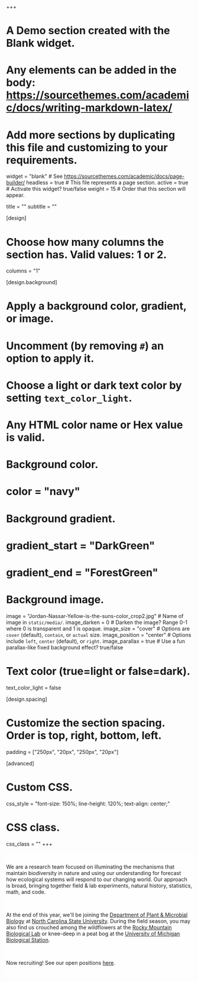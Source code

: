 +++
# A Demo section created with the Blank widget.
# Any elements can be added in the body: https://sourcethemes.com/academic/docs/writing-markdown-latex/
# Add more sections by duplicating this file and customizing to your requirements.

widget = "blank"  # See https://sourcethemes.com/academic/docs/page-builder/
headless = true  # This file represents a page section.
active = true  # Activate this widget? true/false
weight = 15  # Order that this section will appear.

title = ""
subtitle = ""

[design]
  # Choose how many columns the section has. Valid values: 1 or 2.
  columns = "1"

[design.background]
  # Apply a background color, gradient, or image.
  #   Uncomment (by removing `#`) an option to apply it.
  #   Choose a light or dark text color by setting `text_color_light`.
  #   Any HTML color name or Hex value is valid.

  # Background color.
  # color = "navy"
  
  # Background gradient.
  # gradient_start = "DarkGreen"
  # gradient_end = "ForestGreen"
  
  # Background image.
  image = "Jordan-Nassar-Yellow-is-the-suns-color_crop2.jpg"  # Name of image in `static/media/`.
  image_darken = 0  # Darken the image? Range 0-1 where 0 is transparent and 1 is opaque.
  image_size = "cover"  #  Options are `cover` (default), `contain`, or `actual` size.
  image_position = "center"  # Options include `left`, `center` (default), or `right`.
  image_parallax = true  # Use a fun parallax-like fixed background effect? true/false
  
  # Text color (true=light or false=dark).
  text_color_light = false

[design.spacing]
  # Customize the section spacing. Order is top, right, bottom, left.
  padding = ["250px", "20px", "250px", "20px"]

[advanced]
 # Custom CSS. 
 css_style = "font-size: 150%; line-height: 120%; text-align: center;"
 
 # CSS class.
 css_class = ""
+++
<div style="background-color:#ffffffCC;">
<br/>
<p>We are a research team focused on illuminating the mechanisms that maintain biodiversity in nature and using our understanding for forecast how ecological systems will respond to our changing world. Our approach is broad, bringing together field & lab experiments, natural history, statistics, math, and code.</p>
<br/>
<p>At the end of this year, we'll be joining the <a href="https://cals.ncsu.edu/plant-and-microbial-biology/">Department of Plant & Microbial Biology</a> at <a href="https://www.ncsu.edu/">North Carolina State University</a>. During the field season, you may also find us crouched among the wildflowers at the <a href="https://www.rmbl.org/">Rocky Mountain Biological Lab</a> or knee-deep in a peat bog at the <a href="https://lsa.umich.edu/umbs">University of Michigan Biological Station</a>.</p>
<br/>
<p>Now recruiting! See our open positions <a href="/join/">here</a>.</p>
<br/>
</div>
